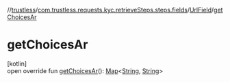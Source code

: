 //[trustless](../../../index.md)/[com.trustless.requests.kyc.retrieveSteps.steps.fields](../index.md)/[UrlField](index.md)/[getChoicesAr](get-choices-ar.md)

# getChoicesAr

[kotlin]\
open override fun [getChoicesAr](get-choices-ar.md)(): [Map](https://kotlinlang.org/api/latest/jvm/stdlib/kotlin.collections/-map/index.html)&lt;[String](https://kotlinlang.org/api/latest/jvm/stdlib/kotlin/-string/index.html), [String](https://kotlinlang.org/api/latest/jvm/stdlib/kotlin/-string/index.html)&gt;
